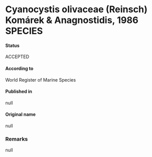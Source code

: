 Cyanocystis olivaceae (Reinsch) Komárek & Anagnostidis, 1986 SPECIES
=======

#### Status
ACCEPTED

#### According to
World Register of Marine Species

#### Published in
null

#### Original name
null

### Remarks
null